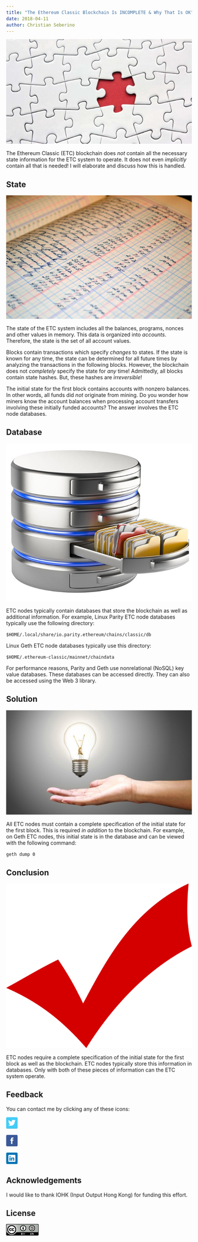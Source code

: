 ```yaml
---
title: "The Ethereum Classic Blockchain Is INCOMPLETE & Why That Is OK"
date: 2018-04-11
author: Christian Seberino
---
```


![](./1*TCmOW4bfexB2Ns21MBDDCw.jpeg)

The Ethereum Classic (ETC) blockchain does *not* contain all the necessary state
information for the ETC system to operate. It does not even *implicitly* contain
all that is needed! I will elaborate and discuss how this is handled.

## State

![](./1*ZHk1y55a8LIXrBXyPQh6sw.jpeg)

The state of the ETC system includes all the balances, programs, nonces and
other values in memory. This data is organized into *accounts*. Therefore, the
state is the set of all account values.

Blocks contain transactions which specify *changes* to states. If the state is
known for any time, the state can be determined for all future times by
analyzing the transactions in the following blocks. However, the blockchain does
not *completely* specify the state for *any* time! Admittedly, all blocks
contain state hashes. But, these hashes are *irreversible*!

The initial state for the first block contains accounts with nonzero balances.
In other words, all funds did *not* originate from mining. Do you wonder how
miners know the account balances when processing account transfers involving
these initially funded accounts? The answer involves the ETC node databases.

## Database

![](./1*doVsSfjjDVsy5Sy9M7m2Xg.jpeg)

ETC nodes typically contain databases that store the blockchain as well as
additional information. For example, Linux Parity ETC node databases typically
use the following directory:

    $HOME/.local/share/io.parity.ethereum/chains/classic/db

Linux Geth ETC node databases typically use this directory:

    $HOME/.ethereum-classic/mainnet/chaindata

For performance reasons, Parity and Geth use nonrelational (NoSQL) key value
databases. These databases can be accessed directly. They can also be accessed
using the Web 3 library.

## Solution

![](./1*gGGUr4Xhyzo6Amcmzqc4ww.jpeg)

All ETC nodes must contain a complete specification of the initial state for the
first block. This is required *in addition* to the blockchain. For example, on
Geth ETC nodes, this initial state is in the database and can be viewed with the
following command:

    geth dump 0

## Conclusion

![](./1*mfEpuxoLMi8OZwFXK7kYQw.png)

ETC nodes require a complete specification of the initial state for the first
block as well as the blockchain. ETC nodes typically store this information in
databases. Only with both of these pieces of information can the ETC system
operate.

## Feedback

You can contact me by clicking any of these icons:

![](./0*eoFC6QOWZ--bCngK.png)

![](./0*i3CwTFEKUnKYHMf0.png)

![](./0*HQj6HSHxE7pkIBjk.png)

## Acknowledgements

I would like to thank IOHK (Input Output Hong Kong) for funding this effort.

## License

![](./0*hocpUZXBcjzNJeQ2.png)
